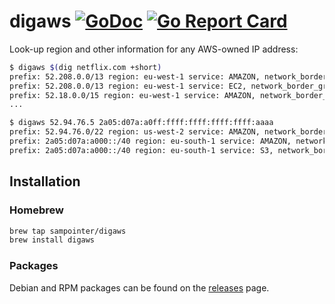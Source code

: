 # digaws [![GoDoc](https://godoc.org/github.com/sampointer/digaws?status.svg)](https://godoc.org/github.com/sampointer/digaws) [![Go Report Card](https://goreportcard.com/badge/github.com/sampointer/digaws)](https://goreportcard.com/report/github.com/sampointer/digaws)

Look-up region and other information for any AWS-owned IP address:

```bash
$ digaws $(dig netflix.com +short)
prefix: 52.208.0.0/13 region: eu-west-1 service: AMAZON, network_border_group: eu-west-1
prefix: 52.208.0.0/13 region: eu-west-1 service: EC2, network_border_group: eu-west-1
prefix: 52.18.0.0/15 region: eu-west-1 service: AMAZON, network_border_group: eu-west-1
...
```

```bash
$ digaws 52.94.76.5 2a05:d07a:a0ff:ffff:ffff:ffff:ffff:aaaa
prefix: 52.94.76.0/22 region: us-west-2 service: AMAZON, network_border_group: us-west-2
prefix: 2a05:d07a:a000::/40 region: eu-south-1 service: AMAZON, network_border_group: eu-south-1
prefix: 2a05:d07a:a000::/40 region: eu-south-1 service: S3, network_border_group: eu-south-1
```

## Installation

### Homebrew

```bash
brew tap sampointer/digaws
brew install digaws
```

### Packages
Debian and RPM packages can be found on the [releases][3] page.

[1]: https://ip-ranges.amazonaws.com/ip-ranges.json
[2]: https://docs.aws.amazon.com/general/latest/gr/aws-ip-ranges.html
[3]: https://github.com/sampointer/digaws/releases/
